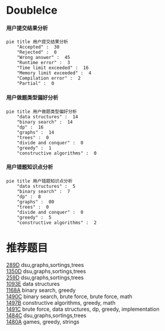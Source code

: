 # DoubleIce

<!-- tabs:start -->



#### **用户提交结果分析**

```mermaid
pie title 用户提交结果分析
    "Accepted" :  30
    "Rejected" :  0
    "Wrong answer" :  45
    "Runtime error" :  3
    "Time limit exceeded" :  16
    "Memory limit exceeded" :  4
    "Compilation error" :  2
    "Partial" :  0
```

#### **用户做题类型偏好分析**

```mermaid
pie title 用户做题类型偏好分析
    "data structures" :  14
    "binary search" :  14
    "dp" :  16
    "graphs" :  14
    "trees" :  0
    "divide and conquer" :  0
    "greedy" :  1
    "constructive algorithms" :  0
```
#### **用户错题知识点分析**

```mermaid
pie title 用户错题知识点分析
    "data structures" :  5
    "binary search" :  7
    "dp" :  8
    "graphs" :  00
    "trees" :  0
    "divide and conquer" :  0
    "greedy" :  5
    "constructive algorithms" :  2
```



<!-- tabs:end -->
# 推荐题目
[289D](https://codeforces.com/contest/289/problem/D)		dsu,graphs,sortings,trees		  
[1350D](https://codeforces.com/contest/1350/problem/D)		dsu,graphs,sortings,trees		  
[259D](https://codeforces.com/contest/259/problem/D)		dsu,graphs,sortings,trees		  
[1093E](https://codeforces.com/contest/1093/problem/E)		data structures		  
[1168A](https://codeforces.com/contest/1168/problem/A)		binary search,
                        greedy		  
[1490C](https://codeforces.com/contest/1490/problem/C)		binary search,
                        brute force,
                        brute force,
                        math		  
[1497B](https://codeforces.com/contest/1497/problem/B)		constructive algorithms,
                        greedy,
                        math		  
[1491C](https://codeforces.com/contest/1491/problem/C)		brute force,
                        data structures,
                        dp,
                        greedy,
                        implementation		  
[1484C](https://codeforces.com/contest/1484/problem/C)		dsu,graphs,sortings,trees		  
[1480A](https://codeforces.com/contest/1480/problem/A)		games,
                        greedy,
                        strings		  
